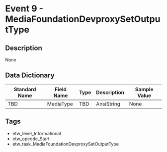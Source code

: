 # Event 9 - MediaFoundationDevproxySetOutputType

## Description
None

## Data Dictionary
|Standard Name|Field Name|Type|Description|Sample Value|
|---|---|---|---|---|
|TBD|MediaType|TBD|AnsiString|None|None|

## Tags
* etw_level_Informational
* etw_opcode_Start
* etw_task_MediaFoundationDevproxySetOutputType